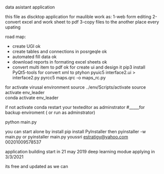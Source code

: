 
data asistant application

this file as discktop application for maulible work as:
1-web form editing
2-convert excel and work sheet to pdf
3-copy files to the another place every upating


road map:
- create UGI                                                ok
- create tables and connections in posrgeqle                ok
- automated fill data                                       ok
- download reports in formating excel sheets                ok
- convert multi item to pdf                                 ok
for create ui and design it
pip3 install PyQt5-tools
for convert xml to ptyhon 
pyuic5 interface2.ui > interface2.py
pyrcc5 maps.qrc -o maps_rc.py

for activate virusal environment
source ../env/Scripts/activate
source activate env_leader   
conda activate env_leader   

if not activate conda restart your texteditor as adminstrator
#_____for backup enviroment ( or run as adminstrator)

python main.py

you can start alone by install
pip install PyInstaller
then
pyinstaller -w main.py
or
pyinstaller main.py
 youssri
 estratigy@yahoo.com 
 00201009578537

application building start in 21 may 2019
deep learning modue applying in 3/3/2021

its free and updated as we can